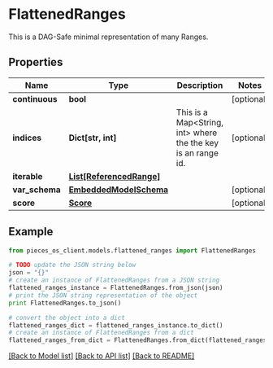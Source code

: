 # FlattenedRanges

This is a DAG-Safe minimal representation of many Ranges.

## Properties
Name | Type | Description | Notes
------------ | ------------- | ------------- | -------------
**continuous** | **bool** |  | [optional] 
**indices** | **Dict[str, int]** | This is a Map&lt;String, int&gt; where the the key is an range id. | [optional] 
**iterable** | [**List[ReferencedRange]**](ReferencedRange.md) |  | 
**var_schema** | [**EmbeddedModelSchema**](EmbeddedModelSchema.md) |  | [optional] 
**score** | [**Score**](Score.md) |  | [optional] 

## Example

```python
from pieces_os_client.models.flattened_ranges import FlattenedRanges

# TODO update the JSON string below
json = "{}"
# create an instance of FlattenedRanges from a JSON string
flattened_ranges_instance = FlattenedRanges.from_json(json)
# print the JSON string representation of the object
print FlattenedRanges.to_json()

# convert the object into a dict
flattened_ranges_dict = flattened_ranges_instance.to_dict()
# create an instance of FlattenedRanges from a dict
flattened_ranges_from_dict = FlattenedRanges.from_dict(flattened_ranges_dict)
```
[[Back to Model list]](../README.md#documentation-for-models) [[Back to API list]](../README.md#documentation-for-api-endpoints) [[Back to README]](../README.md)


